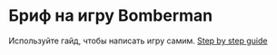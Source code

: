 # Бриф на игру Bomberman

Используйте гайд, чтобы написать игру самим.
[Step by step guide](https://docs.google.com/document/d/1TP0FK2Bdr-_McMAoYZ1xPOZ8BTeH2Sp9XvuwtYN5rBI/edit#)
